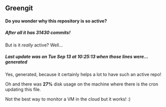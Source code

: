 ## Greengit

#### Do you wonder why this repository is so active?

##### After all it has 31430 commits!

But is it *really* active? Well...

##### Last update was on Tue Sep 13 at 10:25:13 when those lines were... generated

Yes, generated, because it certainly helps a lot to have such an active repo!

Oh and there was **27%** disk usage on the machine
where there is the cron updating this file.

Not the best way to monitor a VM in the cloud but it works! :)
